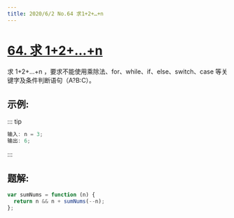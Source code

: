 ```yaml
---
title: 2020/6/2 No.64 求1+2+…+n
---
```


# [64. 求 1+2+…+n](https://leetcode-cn.com/problems/qiu-12n-lcof/)

求 1+2+...+n ，要求不能使用乘除法、for、while、if、else、switch、case 等关键字及条件判断语句（A?B:C）。

## 示例:

::: tip

```js
输入: n = 3;
输出: 6;
```

:::

## 题解:

```js
var sumNums = function (n) {
  return n && n + sumNums(--n);
};
```
